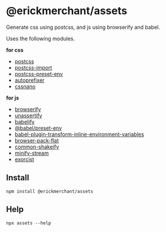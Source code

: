 # @erickmerchant/assets

Generate css using postcss, and js using browserify and babel.

Uses the following modules.

__for css__

- [postcss](http://postcss.org/)
- [postcss-import](https://github.com/postcss/postcss-import#readme)
- [postcss-preset-env](https://github.com/jonathantneal/postcss-preset-env)
- [autoprefixer](https://github.com/postcss/autoprefixer)
- [cssnano](https://github.com/ben-eb/cssnano)

__for js__

- [browserify](http://browserify.org/)
- [unassertify](https://github.com/unassert-js/unassertify)
- [babelify](https://github.com/babel/babelify)
- [@babel/preset-env](https://github.com/babel/babel/tree/master/packages/babel-preset-env)
- [babel-plugin-transform-inline-environment-variables](https://github.com/babel/minify/tree/master/packages/babel-plugin-transform-inline-environment-variables)
- [browser-pack-flat](https://github.com/goto-bus-stop/browser-pack-flat)
- [common-shakeify](https://github.com/browserify/common-shakeify)
- [minify-stream](https://github.com/goto-bus-stop/minify-stream)
- [exorcist](https://github.com/thlorenz/exorcist)


## Install

```
npm install @erickmerchant/assets
```

## Help

```
npx assets --help
```
